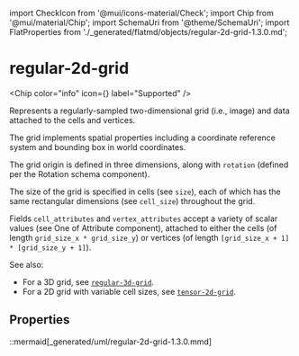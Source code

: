 import CheckIcon from '@mui/icons-material/Check';
import Chip from '@mui/material/Chip';
import SchemaUri from '@theme/SchemaUri';
import FlatProperties from './_generated/flatmd/objects/regular-2d-grid-1.3.0.md';

# regular-2d-grid

<Chip color="info" icon={<CheckIcon />} label="Supported" />
<SchemaUri uri="schema/objects/regular-2d-grid/1.3.0/regular-2d-grid.schema.json" />

Represents a regularly-sampled two-dimensional grid (i.e., image) and data attached to the cells and vertices.

The grid implements spatial properties including a coordinate reference system and bounding box in world coordinates.

The grid origin is defined in three dimensions, along with `rotation` (defined per the Rotation schema component).

The size of the grid is specified in cells (see `size`), each of which has the same rectangular dimensions (see `cell_size`) throughout the grid.

Fields `cell_attributes` and `vertex_attributes` accept a variety of scalar values (see One of Attribute component), attached to either the cells (of length `grid_size_x * grid_size_y`) or vertices (of length `[grid_size_x + 1] * [grid_size_y + 1]`).

See also:

- For a 3D grid, see [`regular-3d-grid`](regular-3d-grid.md).
- For a 2D grid with variable cell sizes, see [`tensor-2d-grid`](tensor-2d-grid.md).

## Properties

<FlatProperties />

::mermaid[_generated/uml/regular-2d-grid-1.3.0.mmd]
